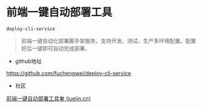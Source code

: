 # 前端一键自动部署工具

`deploy-cli-service`

> 前端一键自动化部署脚手架服务，支持开发、测试、生产多环境配置。配置好后一键即可自动完成部署。

- github地址

https://github.com/fuchengwei/deploy-cli-service

- 社区

[前端一键自动部署工具🛠 (juejin.cn)](https://juejin.cn/post/6872914108979609614#heading-1)

